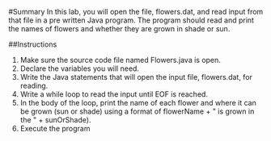 #Summary
In this lab, you will open the file, flowers.dat, and read input from that file in a pre written Java program.
The program should read and print the names of flowers and whether they are grown in shade or sun.

##Instructions
1) Make sure the source code file named Flowers.java is open.
2) Declare the variables you will need.
3) Write the Java statements that will open the input file, flowers.dat, for reading.
4) Write a while loop to read the input until EOF is reached.
5) In the body of the loop, print the name of each flower and where it can be grown (sun or shade) using a format of flowerName + " is grown in the " + sunOrShade).
6) Execute the program